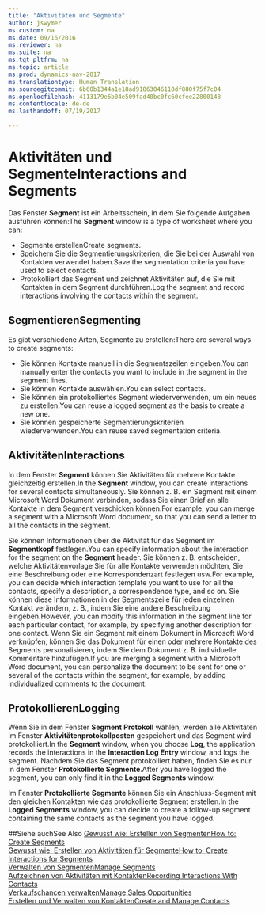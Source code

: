 ```yaml
---
title: "Aktivitäten und Segmente"
author: jswymer
ms.custom: na
ms.date: 09/16/2016
ms.reviewer: na
ms.suite: na
ms.tgt_pltfrm: na
ms.topic: article
ms.prod: dynamics-nav-2017
ms.translationtype: Human Translation
ms.sourcegitcommit: 6b60b1344a1e18ad91863046110df880f75f7c04
ms.openlocfilehash: 4113179e6b04e509fad40bc0fc60cfee22800148
ms.contentlocale: de-de
ms.lasthandoff: 07/19/2017

---
```

# <a name="interactions-and-segments"></a><span data-ttu-id="090af-102">Aktivitäten und Segmente</span><span class="sxs-lookup"><span data-stu-id="090af-102">Interactions and Segments</span></span>
<span data-ttu-id="090af-103">Das Fenster **Segment** ist ein Arbeitsschein, in dem Sie folgende Aufgaben ausführen können:</span><span class="sxs-lookup"><span data-stu-id="090af-103">The **Segment** window is a type of worksheet where you can:</span></span>

* <span data-ttu-id="090af-104">Segmente erstellen</span><span class="sxs-lookup"><span data-stu-id="090af-104">Create segments.</span></span>
* <span data-ttu-id="090af-105">Speichern Sie die Segmentierungskriterien, die Sie bei der Auswahl von Kontakten verwendet haben.</span><span class="sxs-lookup"><span data-stu-id="090af-105">Save the segmentation criteria you have used to select contacts.</span></span>
* <span data-ttu-id="090af-106">Protokolliert das Segment und zeichnet Aktivitäten auf, die Sie mit Kontakten in dem Segment durchführen.</span><span class="sxs-lookup"><span data-stu-id="090af-106">Log the segment and record interactions involving the contacts within the segment.</span></span>

## <a name="segmenting"></a><span data-ttu-id="090af-107">Segmentieren</span><span class="sxs-lookup"><span data-stu-id="090af-107">Segmenting</span></span>
<span data-ttu-id="090af-108">Es gibt verschiedene Arten, Segmente zu erstellen:</span><span class="sxs-lookup"><span data-stu-id="090af-108">There are several ways to create segments:</span></span>

* <span data-ttu-id="090af-109">Sie können Kontakte manuell in die Segmentszeilen eingeben.</span><span class="sxs-lookup"><span data-stu-id="090af-109">You can manually enter the contacts you want to include in the segment in the segment lines.</span></span>
* <span data-ttu-id="090af-110">Sie können Kontakte auswählen.</span><span class="sxs-lookup"><span data-stu-id="090af-110">You can select contacts.</span></span>
* <span data-ttu-id="090af-111">Sie können ein protokolliertes Segment wiederverwenden, um ein neues zu erstellen.</span><span class="sxs-lookup"><span data-stu-id="090af-111">You can reuse a logged segment as the basis to create a new one.</span></span>
* <span data-ttu-id="090af-112">Sie können gespeicherte Segmentierungskriterien wiederverwenden.</span><span class="sxs-lookup"><span data-stu-id="090af-112">You can reuse saved segmentation criteria.</span></span>

## <a name="interactions"></a><span data-ttu-id="090af-113">Aktivitäten</span><span class="sxs-lookup"><span data-stu-id="090af-113">Interactions</span></span>
<span data-ttu-id="090af-114">In dem Fenster **Segment** können Sie Aktivitäten für mehrere Kontakte gleichzeitig erstellen.</span><span class="sxs-lookup"><span data-stu-id="090af-114">In the **Segment** window, you can create interactions for several contacts simultaneously.</span></span> <span data-ttu-id="090af-115">Sie können z. B. ein Segment mit einem Microsoft Word Dokument verbinden, sodass Sie einen Brief an alle Kontakte in dem Segment verschicken können.</span><span class="sxs-lookup"><span data-stu-id="090af-115">For example, you can merge a segment with a Microsoft Word document, so that you can send a letter to all the contacts in the segment.</span></span>

<span data-ttu-id="090af-116">Sie können Informationen über die Aktivität für das Segment im **Segmentkopf** festlegen.</span><span class="sxs-lookup"><span data-stu-id="090af-116">You can specify information about the interaction for the segment on the **Segment** header.</span></span> <span data-ttu-id="090af-117">Sie können z. B. entscheiden, welche Aktivitätenvorlage Sie für alle Kontakte verwenden möchten, Sie eine Beschreibung oder eine Korrespondenzart festlegen usw.</span><span class="sxs-lookup"><span data-stu-id="090af-117">For example, you can decide which interaction template you want to use for all the contacts, specify a description, a correspondence type, and so on.</span></span> <span data-ttu-id="090af-118">Sie können diese Informationen in der Segmentszeile für jeden einzelnen Kontakt verändern, z. B., indem Sie eine andere Beschreibung eingeben.</span><span class="sxs-lookup"><span data-stu-id="090af-118">However, you can modify this information in the segment line for each particular contact, for example, by specifying another description for one contact.</span></span> <span data-ttu-id="090af-119">Wenn Sie ein Segment mit einem Dokument in Microsoft Word verknüpfen, können Sie das Dokument für einen oder mehrere Kontakte des Segments personalisieren, indem Sie dem Dokument z. B. individuelle Kommentare hinzufügen.</span><span class="sxs-lookup"><span data-stu-id="090af-119">If you are merging a segment with a Microsoft Word document, you can personalize the document to be sent for one or several of the contacts within the segment, for example, by adding individualized comments to the document.</span></span>

## <a name="logging"></a><span data-ttu-id="090af-120">Protokollieren</span><span class="sxs-lookup"><span data-stu-id="090af-120">Logging</span></span>
<span data-ttu-id="090af-121">Wenn Sie in dem Fenster **Segment** **Protokoll** wählen, werden alle Aktivitäten im Fenster **Aktivitätenprotokollposten** gespeichert und das Segment wird protokolliert.</span><span class="sxs-lookup"><span data-stu-id="090af-121">In the **Segment** window, when you choose **Log**, the application records the interactions in the **Interaction Log Entry** window, and logs the segment.</span></span> <span data-ttu-id="090af-122">Nachdem Sie das Segment protokolliert haben, finden Sie es nur in dem Fenster **Protokollierte Segmente**.</span><span class="sxs-lookup"><span data-stu-id="090af-122">After you have logged the segment, you can only find it in the **Logged Segments** window.</span></span>

<span data-ttu-id="090af-123">Im Fenster **Protokollierte Segmente** können Sie ein Anschluss-Segment mit den gleichen Kontakten wie das protokollierte Segment erstellen.</span><span class="sxs-lookup"><span data-stu-id="090af-123">In the **Logged Segments** window, you can decide to create a follow-up segment containing the same contacts as the segment you have logged.</span></span>


##<a name="see-also"></a><span data-ttu-id="090af-124">Siehe auch</span><span class="sxs-lookup"><span data-stu-id="090af-124">See Also</span></span>
[<span data-ttu-id="090af-125">Gewusst wie: Erstellen von Segmenten</span><span class="sxs-lookup"><span data-stu-id="090af-125">How to: Create Segments</span></span>](marketing-how-create-segment.md)  
[<span data-ttu-id="090af-126">Gewusst wie: Erstellen von Aktivitäten für Segmente</span><span class="sxs-lookup"><span data-stu-id="090af-126">How to: Create Interactions for Segments</span></span>](marketing-how-create-interactions.md)  
[<span data-ttu-id="090af-127">Verwalten von Segmenten</span><span class="sxs-lookup"><span data-stu-id="090af-127">Manage Segments</span></span>](marketing-segments.md)  
[<span data-ttu-id="090af-128">Aufzeichnen von Aktivitäten mit Kontakten</span><span class="sxs-lookup"><span data-stu-id="090af-128">Recording Interactions With Contacts</span></span>](marketing-interactions.md)  
[<span data-ttu-id="090af-129">Verkaufschancen verwalten</span><span class="sxs-lookup"><span data-stu-id="090af-129">Manage Sales Opportunities</span></span>](marketing-manage-sales-opportunities.md)  
[<span data-ttu-id="090af-130">Erstellen und Verwalten von Kontakten</span><span class="sxs-lookup"><span data-stu-id="090af-130">Create and Manage Contacts</span></span>](marketing-contacts.md)


